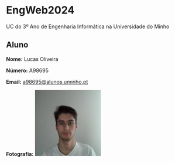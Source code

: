 # EngWeb2024

UC do 3º Ano de Engenharia Informática na Universidade do Minho

## Aluno

**Nome:** Lucas Oliveira

**Número:** A98695

**Email:** a98695@alunos.uminho.pt

**Fotografia:** ![Foto](lucas.png)